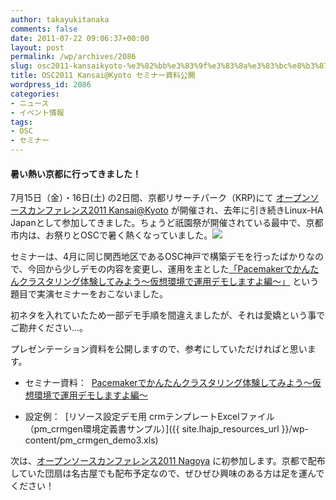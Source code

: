 ```yaml
---
author: takayukitanaka
comments: false
date: 2011-07-22 09:06:37+00:00
layout: post
permalink: /wp/archives/2086
slug: osc2011-kansaikyoto-%e3%82%bb%e3%83%9f%e3%83%8a%e3%83%bc%e8%b3%87%e6%96%99%e5%85%ac%e9%96%8b
title: OSC2011 Kansai@Kyoto セミナー資料公開
wordpress_id: 2086
categories:
- ニュース
- イベント情報
tags:
- OSC
- セミナー
---
```


#### 暑い熱い京都に行ってきました！


7月15日（金）・16日(土) の2日間、京都リサーチパーク（KRP)にて [オープンソースカンファレンス2011 Kansai@Kyoto](http://www.ospn.jp/osc2011-kyoto/) が開催され、去年に引き続きLinux-HA Japanとして参加してきました。ちょうど祇園祭が開催されている最中で、京都市内は、お祭りとOSCで暑く熱くなっていました。[![](/assets/images/wp-content/2011kyoto-300x128.jpg)](/wp/archives/2086/2011kyoto)

セミナーは、4月に同じ関西地区であるOSC神戸で構築デモを行ったばかりなので、今回から少しデモの内容を変更し、運用を主とした[「](http://www.ospn.jp/osc2010-do/modules/eguide/event.php?eid=17)[Pacemakerでかんたんクラスタリング体験してみよう～仮想環境で運用デモしますよ編～](http://www.ospn.jp/osc2011-kyoto/modules/eguide/event.php?eid=21)[」](http://www.ospn.jp/osc2010-do/modules/eguide/event.php?eid=17) という題目で実演セミナーをおこないました。

初ネタを入れていたため一部デモ手順を間違えましたが、それは愛嬌という事でご勘弁ください...。

プレゼンテーション資料を公開しますので、参考にしていただければと思います。



	
  * セミナー資料：  [Pacemakerでかんたんクラスタリング体験してみよう～仮想環境で運用デモしますよ編～](http://sourceforge.jp/projects/linux-ha/docs/Pacemaker_OSC2011Kyoto_20110716/ja/1/Pacemaker_OSC2011Kyoto_20110716.pdf)

	
  * 設定例：  [リソース設定デモ用 crmテンプレートExcelファイル（pm_crmgen環境定義書サンプル）]({{ site.lhajp_resources_url }}/wp-content/pm_crmgen_demo3.xls)


次は、[オープンソースカンファレンス2011 Nagoya](http://www.ospn.jp/osc2011-nagoya/) に初参加します。京都で配布していた団扇は名古屋でも配布予定なので、ぜひぜひ興味のある方は足を運んでください！
